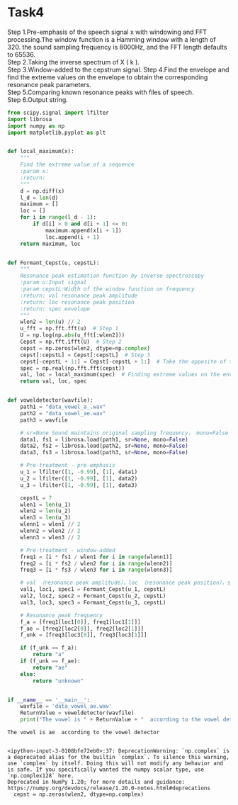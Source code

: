 # Task4

Step 1.Pre-emphasis of the speech signal x with windowing and FFT processing.The window function is a Hamming window
with a length of 320. the sound sampling frequency is 8000Hz, and the FFT length defaults to 65536.  
Step 2.Taking the inverse spectrum of X ( k ).  
Step 3.Window-added to the cepstrum signal.
Step 4.Find the envelope and find the extreme values on the envelope to obtain the corresponding resonance peak
parameters.  
Step 5.Comparing known resonance peaks with files of speech.  
Step 6.Output string.

```python
from scipy.signal import lfilter
import librosa
import numpy as np
import matplotlib.pyplot as plt


def local_maximum(x):
    """
    Find the extreme value of a sequence
    :param x:
    :return:
    """
    d = np.diff(x)
    l_d = len(d)
    maximum = []
    loc = []
    for i in range(l_d - 1):
        if d[i] > 0 and d[i + 1] <= 0:
            maximum.append(x[i + 1])
            loc.append(i + 1)
    return maximum, loc


def Formant_Cepst(u, cepstL):
    """
    Resonance peak estimation function by inverse spectroscopy
    :param u:Input signal
    :param cepstL:Width of the window function on frequency
    :return: val resonance peak amplitude 
    :return: loc resonance peak position 
    :return: spec envelope
    """
    wlen2 = len(u) // 2
    u_fft = np.fft.fft(u)  # Step 1
    U = np.log(np.abs(u_fft[:wlen2]))
    Cepst = np.fft.ifft(U)  # Step 2
    cepst = np.zeros(wlen2, dtype=np.complex)
    cepst[:cepstL] = Cepst[:cepstL]  # Step 3
    cepst[-cepstL + 1:] = Cepst[-cepstL + 1:]  # Take the opposite of the second equation 
    spec = np.real(np.fft.fft(cepst))
    val, loc = local_maximum(spec)  # Finding extreme values on the envelope
    return val, loc, spec


def voweldetector(wavfile):
    path1 = "data_vowel_a_.wav"
    path2 = "data_vowel_ae.wav"
    path3 = wavfile

    # sr=None Sound maintains original sampling frequency， mono=False Sound maintains original number of channels
    data1, fs1 = librosa.load(path1, sr=None, mono=False)
    data2, fs2 = librosa.load(path2, sr=None, mono=False)
    data3, fs3 = librosa.load(path3, sr=None, mono=False)

    # Pre-treatment - pre-emphasis
    u_1 = lfilter([1, -0.99], [1], data1)
    u_2 = lfilter([1, -0.99], [1], data2)
    u_3 = lfilter([1, -0.99], [1], data3)

    cepstL = 7
    wlen1 = len(u_1)
    wlen2 = len(u_2)
    wlen3 = len(u_3)
    wlenn1 = wlen1 // 2
    wlenn2 = wlen2 // 2
    wlenn3 = wlen3 // 2

    # Pre-treatment - window-added 
    freq1 = [i * fs1 / wlen1 for i in range(wlenn1)]
    freq2 = [i * fs2 / wlen2 for i in range(wlenn2)]
    freq3 = [i * fs3 / wlen3 for i in range(wlenn3)]

    # val （resonance peak amplitude），loc （resonance peak position），spec（envelope）
    val1, loc1, spec1 = Formant_Cepst(u_1, cepstL)
    val2, loc2, spec2 = Formant_Cepst(u_2, cepstL)
    val3, loc3, spec3 = Formant_Cepst(u_3, cepstL)

    # Resonance peak frequency
    f_a = [freq1[loc1[0]], freq1[loc1[1]]]
    f_ae = [freq2[loc2[0]], freq2[loc2[1]]]
    f_unk = [freq3[loc3[0]], freq3[loc3[1]]]

    if (f_unk == f_a):
        return "a"
    if (f_unk == f_ae):
        return "ae"
    else:
        return "unknown"


if __name__ == '__main__':
    wavfile = 'data_vowel_ae.wav'
    ReturnValue = voweldetector(wavfile)
    print("The vowel is " + ReturnValue + "  according to the vowel detector")
```

    The vowel is ae  according to the vowel detector
    

    <ipython-input-3-0108bfe72eb0>:37: DeprecationWarning: `np.complex` is a deprecated alias for the builtin `complex`. To silence this warning, use `complex` by itself. Doing this will not modify any behavior and is safe. If you specifically wanted the numpy scalar type, use `np.complex128` here.
    Deprecated in NumPy 1.20; for more details and guidance: https://numpy.org/devdocs/release/1.20.0-notes.html#deprecations
      cepst = np.zeros(wlen2, dtype=np.complex)

```python

```
